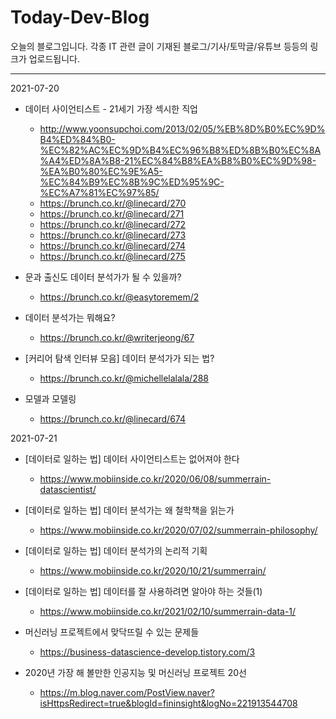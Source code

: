 # Today-Dev-Blog

오늘의 블로그입니다.
각종 IT 관련 글이 기재된 블로그/기사/토막글/유튜브 등등의 링크가 업로드됩니다.

---

2021-07-20

- 데이터 사이언티스트 - 21세기 가장 섹시한 직업
  - http://www.yoonsupchoi.com/2013/02/05/%EB%8D%B0%EC%9D%B4%ED%84%B0-%EC%82%AC%EC%9D%B4%EC%96%B8%ED%8B%B0%EC%8A%A4%ED%8A%B8-21%EC%84%B8%EA%B8%B0%EC%9D%98-%EA%B0%80%EC%9E%A5-%EC%84%B9%EC%8B%9C%ED%95%9C-%EC%A7%81%EC%97%85/
  - https://brunch.co.kr/@linecard/270
  - https://brunch.co.kr/@linecard/271
  - https://brunch.co.kr/@linecard/272
  - https://brunch.co.kr/@linecard/273
  - https://brunch.co.kr/@linecard/274
  - https://brunch.co.kr/@linecard/275

- 문과 출신도 데이터 분석가가 될 수 있을까?
  - https://brunch.co.kr/@easytoremem/2

- 데이터 분석가는 뭐해요?
  - https://brunch.co.kr/@writerjeong/67

- [커리어 탐색 인터뷰 모음] 데이터 분석가가 되는 법?
  - https://brunch.co.kr/@michellelalala/288

- 모델과 모델링
  - https://brunch.co.kr/@linecard/674


2021-07-21

- [데이터로 일하는 법] 데이터 사이언티스트는 없어져야 한다
  - https://www.mobiinside.co.kr/2020/06/08/summerrain-datascientist/

- [데이터로 일하는 법] 데이터 분석가는 왜 철학책을 읽는가
  - https://www.mobiinside.co.kr/2020/07/02/summerrain-philosophy/

- [데이터로 일하는 법] 데이터 분석가의 논리적 기획
  - https://www.mobiinside.co.kr/2020/10/21/summerrain/

- [데이터로 일하는 법] 데이터를 잘 사용하려면 알아야 하는 것들(1)
  - https://www.mobiinside.co.kr/2021/02/10/summerrain-data-1/

- 머신러닝 프로젝트에서 맞닥뜨릴 수 있는 문제들
  - https://business-datascience-develop.tistory.com/3

- 2020년 가장 해 볼만한 인공지능 및 머신러닝 프로젝트 20선
  - https://m.blog.naver.com/PostView.naver?isHttpsRedirect=true&blogId=fininsight&logNo=221913544708

